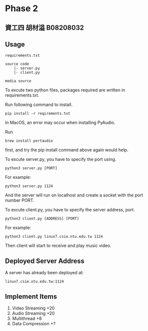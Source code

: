 # Phase 2

## 資工四 胡材溢 B08208032

## Usage

```
requirements.txt

source code
    |- server.py
    |- client.py

media source

```

To excute two python files, packages required are written in requirements.txt.

Run following command to install.

```
pip install -r reqirements.txt
```

In MacOS, an error may occur when installing PyAudio.

Run

```
brew install portaudio
```

first, and try the pip install command above again would help.

To excute server.py, you have to specify the port using.

```
python3 server.py [PORT]
```

For example:

```
python3 server.py 1124
````

And the server will run on localhost and create a socket with the port number PORT.


To excute client.py, you have to specify the server address, port.

```
python3 client.py [ADDRESS] [PORT]
```

For example:

```
python3 client.py linux7.csie.ntu.edu.tw 1124
````

Then client will start to receive and play music video.

## Deployed Server Address

A server has already been deployed at:

```
linux7.csie.ntu.edu.tw:1124
```

## Implement Items

1. Video Streaming +20
2. Audio Streaming +20
3. Multithread +8
4. Data Compression +?